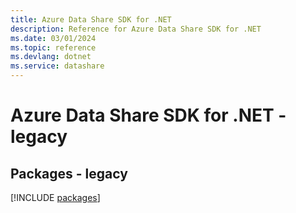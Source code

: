 ```yaml
---
title: Azure Data Share SDK for .NET
description: Reference for Azure Data Share SDK for .NET
ms.date: 03/01/2024
ms.topic: reference
ms.devlang: dotnet
ms.service: datashare
---
```

# Azure Data Share SDK for .NET - legacy
## Packages - legacy
[!INCLUDE [packages](data-share-index.md)]